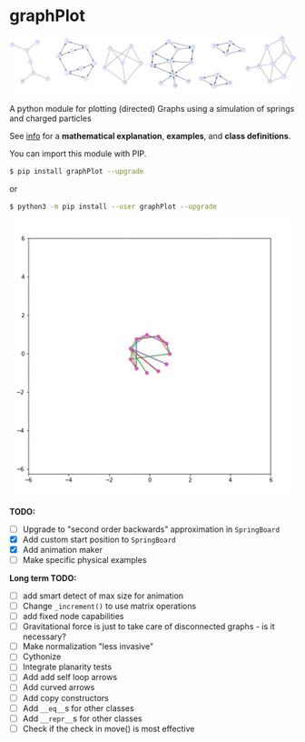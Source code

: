 # graphPlot

![](docs/examples.png)

A python module for plotting (directed) Graphs using a simulation of springs
and charged particles

See [info](https://peterefrancis.github.io/graphPlot/)
 for a **mathematical explanation**, **examples**, and **class definitions**.

You can import this module with PIP.

```bash
$ pip install graphPlot --upgrade
```

or

```bash
$ python3 -m pip install --user graphPlot --upgrade
```

![](animation.gif)

**TODO:**
- [ ] Upgrade to "second order backwards" approximation in `SpringBoard`
- [X] Add custom start position to `SpringBoard`
- [X] Add animation maker
- [ ] Make specific physical examples

**Long term TODO:**
- [ ] add smart detect of max size for animation
- [ ] Change `_increment()` to use matrix operations
- [ ] add fixed node capabilities
- [ ] Gravitational force is just to take care of disconnected graphs - is it necessary?
- [ ] Make normalization "less invasive"
- [ ] Cythonize
- [ ] Integrate planarity tests
- [ ] Add add self loop arrows
- [ ] Add curved arrows
- [ ] Add copy constructors
- [ ] Add `__eq__`s for other classes
- [ ] Add `__repr__`s for other classes
- [ ] Check if the check in move() is most effective
